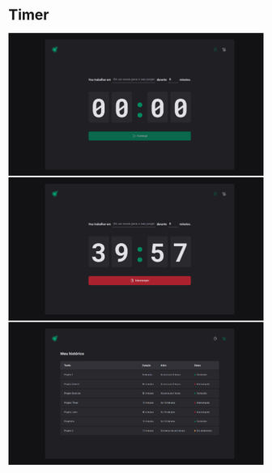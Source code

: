 # Timer 

![80x40](src/assets/home.png)
![80x40](src/assets/timer.png)
![80x40](src/assets/history.png)
